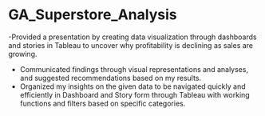 # GA_Superstore_Analysis
-Provided a presentation by creating data visualization through dashboards and stories in Tableau to uncover why profitability is declining as sales are growing.
- Communicated findings through visual representations and analyses, and suggested recommendations based on my results.
- Organized my insights on the given data to be navigated quickly and efficiently in Dashboard and Story form through Tableau with working functions and filters based on specific categories.
